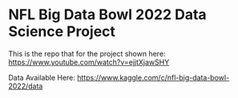# NFL Big Data Bowl 2022 Data Science Project

This is the repo that for the project shown here: https://www.youtube.com/watch?v=ejjtXjawSHY

Data Available Here: https://www.kaggle.com/c/nfl-big-data-bowl-2022/data
